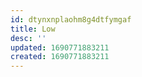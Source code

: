 ```yaml
---
id: dtynxnplaohm8g4dtfymgaf
title: Low
desc: ''
updated: 1690771883211
created: 1690771883211
---
```

